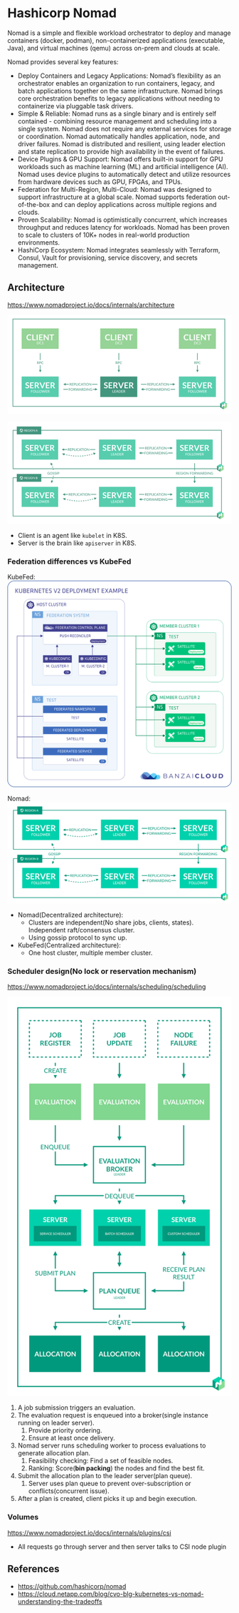 # Hashicorp Nomad

Nomad is a simple and flexible workload orchestrator to deploy and manage containers (docker, podman), non-containerized
applications (executable, Java), and virtual machines (qemu) across on-prem and clouds at scale.

Nomad provides several key features:

- Deploy Containers and Legacy Applications: Nomad’s flexibility as an orchestrator enables an organization to run containers,
  legacy, and batch applications together on the same infrastructure. Nomad brings core orchestration benefits to legacy
  applications without needing to containerize via pluggable task drivers.
- Simple & Reliable: Nomad runs as a single binary and is entirely self contained - combining resource management and scheduling
  into a single system. Nomad does not require any external services for storage or coordination. Nomad automatically handles
  application, node, and driver failures. Nomad is distributed and resilient, using leader election and state replication to
  provide high availability in the event of failures.
- Device Plugins & GPU Support: Nomad offers built-in support for GPU workloads such as machine learning (ML) and artificial
  intelligence (AI). Nomad uses device plugins to automatically detect and utilize resources from hardware devices such
  as GPU, FPGAs, and TPUs.
- Federation for Multi-Region, Multi-Cloud: Nomad was designed to support infrastructure at a global scale. Nomad supports 
 federation out-of-the-box and can deploy applications across multiple regions and clouds.
- Proven Scalability: Nomad is optimistically concurrent, which increases throughput and reduces latency for workloads.
  Nomad has been proven to scale to clusters of 10K+ nodes in real-world production environments.
- HashiCorp Ecosystem: Nomad integrates seamlessly with Terraform, Consul, Vault for provisioning, service discovery, and
  secrets management.

## Architecture

<https://www.nomadproject.io/docs/internals/architecture>

![](resources/architecture-single-region.png)

![](resources/architecture-multi-regions.png)

- Client is an agent like `kubelet` in K8S.
- Server is the brain like `apiserver` in K8S.

### Federation differences vs KubeFed

KubeFed: 
![](resources/kubefed.png)

Nomad:
![](resources/nomad-fed.png)

- Nomad(Decentralized architecture):
  - Clusters are independent(No share jobs, clients, states). Independent raft/consensus cluster.
  - Using gossip protocol to sync up.
- KubeFed(Centralized architecture):
  - One host cluster, multiple member cluster.

### Scheduler design(No lock or reservation mechanism)

<https://www.nomadproject.io/docs/internals/scheduling/scheduling>

![](resources/scheduler.png)

1. A job submission triggers an evaluation.
2. The evaluation request is enqueued into a broker(single instance running on leader server).
   1. Provide priority ordering.
   2. Ensure at least once delivery.
3. Nomad server runs scheduling worker to process evaluations to generate allocation plan.
   1. Feasibility checking: Find a set of feasible nodes.
   2. Ranking: Score(**bin packing**) the nodes and find the best fit.
4. Submit the allocation plan to the leader server(plan queue).
   1. Server uses plan queue to prevent over-subscription or conflicts(concurrent issue).
5. After a plan is created, client picks it up and begin execution.

### Volumes

<https://www.nomadproject.io/docs/internals/plugins/csi>

- All requests go through server and then server talks to CSI node plugin

## References

- <https://github.com/hashicorp/nomad>
- <https://cloud.netapp.com/blog/cvo-blg-kubernetes-vs-nomad-understanding-the-tradeoffs>